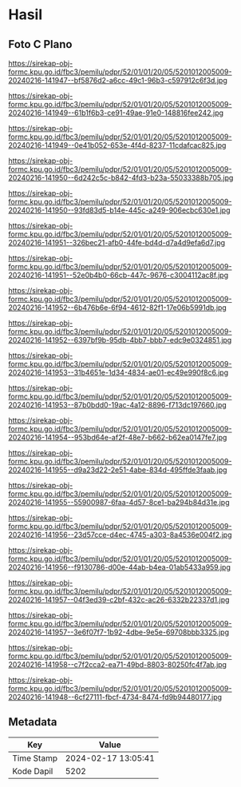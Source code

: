 # Hasil

## Foto C Plano

https://sirekap-obj-formc.kpu.go.id/fbc3/pemilu/pdpr/52/01/01/20/05/5201012005009-20240216-141947--bf5876d2-a6cc-49c1-96b3-c597912c6f3d.jpg

https://sirekap-obj-formc.kpu.go.id/fbc3/pemilu/pdpr/52/01/01/20/05/5201012005009-20240216-141949--61b1f6b3-ce91-49ae-91e0-148816fee242.jpg

https://sirekap-obj-formc.kpu.go.id/fbc3/pemilu/pdpr/52/01/01/20/05/5201012005009-20240216-141949--0e41b052-653e-4f4d-8237-11cdafcac825.jpg

https://sirekap-obj-formc.kpu.go.id/fbc3/pemilu/pdpr/52/01/01/20/05/5201012005009-20240216-141950--6d242c5c-b842-4fd3-b23a-55033388b705.jpg

https://sirekap-obj-formc.kpu.go.id/fbc3/pemilu/pdpr/52/01/01/20/05/5201012005009-20240216-141950--93fd83d5-b14e-445c-a249-906ecbc630e1.jpg

https://sirekap-obj-formc.kpu.go.id/fbc3/pemilu/pdpr/52/01/01/20/05/5201012005009-20240216-141951--326bec21-afb0-44fe-bd4d-d7a4d9efa6d7.jpg

https://sirekap-obj-formc.kpu.go.id/fbc3/pemilu/pdpr/52/01/01/20/05/5201012005009-20240216-141951--52e0b4b0-66cb-447c-9676-c3004112ac8f.jpg

https://sirekap-obj-formc.kpu.go.id/fbc3/pemilu/pdpr/52/01/01/20/05/5201012005009-20240216-141952--6b476b6e-6f94-4612-82f1-17e06b5991db.jpg

https://sirekap-obj-formc.kpu.go.id/fbc3/pemilu/pdpr/52/01/01/20/05/5201012005009-20240216-141952--6397bf9b-95db-4bb7-bbb7-edc9e0324851.jpg

https://sirekap-obj-formc.kpu.go.id/fbc3/pemilu/pdpr/52/01/01/20/05/5201012005009-20240216-141953--31b4651e-1d34-4834-ae01-ec49e990f8c6.jpg

https://sirekap-obj-formc.kpu.go.id/fbc3/pemilu/pdpr/52/01/01/20/05/5201012005009-20240216-141953--87b0bdd0-19ac-4a12-8896-f713dc197660.jpg

https://sirekap-obj-formc.kpu.go.id/fbc3/pemilu/pdpr/52/01/01/20/05/5201012005009-20240216-141954--953bd64e-af2f-48e7-b662-b62ea0147fe7.jpg

https://sirekap-obj-formc.kpu.go.id/fbc3/pemilu/pdpr/52/01/01/20/05/5201012005009-20240216-141955--d9a23d22-2e51-4abe-834d-495ffde3faab.jpg

https://sirekap-obj-formc.kpu.go.id/fbc3/pemilu/pdpr/52/01/01/20/05/5201012005009-20240216-141955--55900987-6faa-4d57-8ce1-ba294b84d31e.jpg

https://sirekap-obj-formc.kpu.go.id/fbc3/pemilu/pdpr/52/01/01/20/05/5201012005009-20240216-141956--23d57cce-d4ec-4745-a303-8a4536e004f2.jpg

https://sirekap-obj-formc.kpu.go.id/fbc3/pemilu/pdpr/52/01/01/20/05/5201012005009-20240216-141956--f9130786-d00e-44ab-b4ea-01ab5433a959.jpg

https://sirekap-obj-formc.kpu.go.id/fbc3/pemilu/pdpr/52/01/01/20/05/5201012005009-20240216-141957--04f3ed39-c2bf-432c-ac26-6332b22337d1.jpg

https://sirekap-obj-formc.kpu.go.id/fbc3/pemilu/pdpr/52/01/01/20/05/5201012005009-20240216-141957--3e6f07f7-1b92-4dbe-9e5e-69708bbb3325.jpg

https://sirekap-obj-formc.kpu.go.id/fbc3/pemilu/pdpr/52/01/01/20/05/5201012005009-20240216-141958--c7f2cca2-ea71-49bd-8803-80250fc4f7ab.jpg

https://sirekap-obj-formc.kpu.go.id/fbc3/pemilu/pdpr/52/01/01/20/05/5201012005009-20240216-141948--6cf27111-fbcf-4734-8474-fd9b94480177.jpg


## Metadata

| Key        | Value               |
| ---------- | ------------------- |
| Time Stamp | 2024-02-17 13:05:41 |
| Kode Dapil | 5202                |



